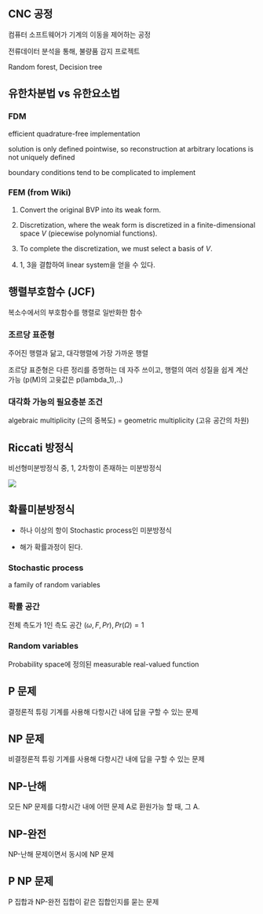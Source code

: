 
## CNC 공정

컴퓨터 소프트웨어가 기계의 이동을 제어하는 공정

전류데이터 분석을 통해, 불량품 감지 프로젝트

Random forest, Decision tree


## 유한차분법 vs 유한요소법

### FDM

efficient quadrature-free implementation

solution is only defined pointwise, so reconstruction at arbitrary locations is not uniquely defined

boundary conditions tend to be complicated to implement

### FEM (from Wiki)

1. Convert the original BVP into its weak form.

2. Discretization, where the weak form is discretized in a finite-dimensional space $V$ (piecewise polynomial functions).

3. To complete the discretization, we must select a basis of $V$.

4. 1, 3을 결합하여 linear system을 얻을 수 있다.

## 행렬부호함수 (JCF)

복소수에서의 부호함수를 행렬로 일반화한 함수

### 조르당 표준형

주어진 행렬과 닮고, 대각행렬에 가장 가까운 행렬

조르당 표준형은 다른 정리를 증명하는 데 자주 쓰이고, 행렬의 여러 성질을 쉽게 계산 가능 (p(M)의 고윳값은 p(lambda_1),..)

### 대각화 가능의 필요충분 조건

algebraic multiplicity (근의 중복도) = geometric multiplicity (고유 공간의 차원)



## Riccati 방정식

비선형미분방정식 중, 1, 2차항이 존재하는 미분방정식

![](https://ssl.pstatic.net/images.se2/smedit/2018/10/30/jnvov16l66h01v.jpg)

## 확률미분방정식

- 하나 이상의 항이 Stochastic process인 미분방정식

- 해가 확률과정이 된다.

### Stochastic process

a family of random variables

### 확률 공간

전체 측도가 1인 측도 공간 $(\omega, F, Pr), Pr(\Omega)= 1$

### Random variables

Probability space에 정의된 measurable real-valued function 

## P 문제

결정론적 튜링 기계를 사용해 다항시간 내에 답을 구할 수 있는 문제

## NP 문제

비결정론적 튜링 기계를 사용해 다항시간 내에 답을 구할 수 있는 문제

## NP-난해

모든 NP 문제를 다항시간 내에 어떤 문제 A로 환원가능 할 때, 그 A.

## NP-완전

NP-난해 문제이면서 동시에 NP 문제

## P NP 문제

P 집합과 NP-완전 집합이 같은 집합인지를 묻는 문제